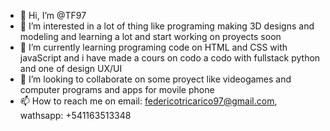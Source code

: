 - 👋 Hi, I’m @TF97
- 👀 I’m interested in a lot of thing like programing making 3D designs and modeling and learning a  lot and start working on proyects soon
- 🌱 I’m currently learning programing code on HTML and CSS with javaScript and i have made a cours on codo a codo with fullstack python and one of design UX/UI
- 💞️ I’m looking to collaborate on some proyect like videogames and computer programs and apps for movile phone
- 📫 How to reach me on email: federicotricarico97@gmail.com, wathsapp: +541163513348

<!---
TF97/TF97 is a ✨ special ✨ repository because its `README.md` (this file) appears on your GitHub profile.
You can click the Preview link to take a look at your changes.
--->
